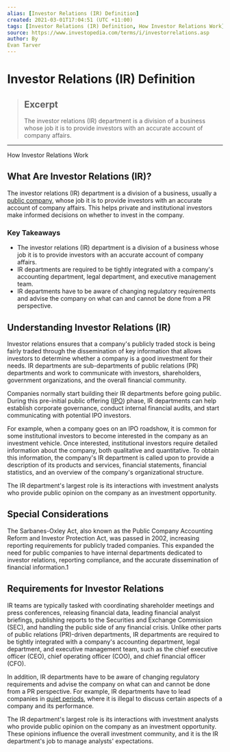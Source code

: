```yaml
---
alias: [Investor Relations (IR) Definition]
created: 2021-03-01T17:04:51 (UTC +11:00)
tags: [Investor Relations (IR) Definition, How Investor Relations Work]
source: https://www.investopedia.com/terms/i/investorrelations.asp
author: By
Evan Tarver
---
```


# Investor Relations (IR) Definition

> ## Excerpt
> The investor relations (IR) department is a division of a business whose job it is to provide investors with an accurate account of company affairs.

---

How Investor Relations Work
## What Are Investor Relations (IR)?

The investor relations (IR) department is a division of a business, usually a [public company](https://www.investopedia.com/terms/p/publiccompany.asp), whose job it is to provide investors with an accurate account of company affairs. This helps private and institutional investors make informed decisions on whether to invest in the company. 

### Key Takeaways

-   The investor relations (IR) department is a division of a business whose job it is to provide investors with an accurate account of company affairs.
-   IR departments are required to be tightly integrated with a company's accounting department, legal department, and executive management team.
-   IR departments have to be aware of changing regulatory requirements and advise the company on what can and cannot be done from a PR perspective.

## Understanding Investor Relations (IR)

Investor relations ensures that a company's publicly traded stock is being fairly traded through the dissemination of key information that allows investors to determine whether a company is a good investment for their needs. IR departments are sub-departments of public relations (PR) departments and work to communicate with investors, shareholders, government organizations, and the overall financial community.

Companies normally start building their IR departments before going public. During this pre-initial public offering ([IPO](https://www.investopedia.com/terms/i/ipo.asp)) phase, IR departments can help establish corporate governance, conduct internal financial audits, and start communicating with potential IPO investors.

For example, when a company goes on an IPO roadshow, it is common for some institutional investors to become interested in the company as an investment vehicle. Once interested, institutional investors require detailed information about the company, both qualitative and quantitative. To obtain this information, the company's IR department is called upon to provide a description of its products and services, financial statements, financial statistics, and an overview of the company's organizational structure.

The IR department's largest role is its interactions with investment analysts who provide public opinion on the company as an investment opportunity.

## Special Considerations

The Sarbanes-Oxley Act, also known as the Public Company Accounting Reform and Investor Protection Act, was passed in 2002, increasing reporting requirements for publicly traded companies. This expanded the need for public companies to have internal departments dedicated to investor relations, reporting compliance, and the accurate dissemination of financial information.1

## Requirements for Investor Relations

IR teams are typically tasked with coordinating shareholder meetings and press conferences, releasing financial data, leading financial analyst briefings, publishing reports to the Securities and Exchange Commission (SEC), and handling the public side of any financial crisis. Unlike other parts of public relations (PR)-driven departments, IR departments are required to be tightly integrated with a company's accounting department, legal department, and executive management team, such as the chief executive officer (CEO), chief operating officer (COO), and chief financial officer (CFO).

In addition, IR departments have to be aware of changing regulatory requirements and advise the company on what can and cannot be done from a PR perspective. For example, IR departments have to lead companies in [quiet periods](https://www.investopedia.com/terms/q/quietperiod.asp), where it is illegal to discuss certain aspects of a company and its performance.

The IR department's largest role is its interactions with investment analysts who provide public opinion on the company as an investment opportunity. These opinions influence the overall investment community, and it is the IR department's job to manage analysts' expectations.
